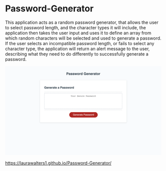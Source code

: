 # Password-Generator

This application acts as a random password generator, that allows the user to select password length, and the character types it will include, the application then takes the user input and uses it to define an array from which random characters will be selected and used to generate a password. If the user selects an incompatible password length, or fails to select any character type, the application will return an alert message to the user, describing what they need to do differently to successfully generate a password.

<img src="screencapture-laurawalters1-github-io-Password-Generator-2022-01-07-22_44_58.png">

https://laurawalters1.github.io/Password-Generator/
